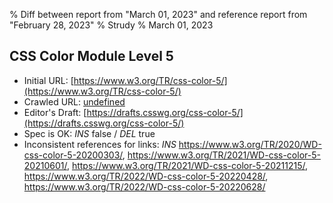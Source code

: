 % Diff between report from "March 01, 2023" and reference report from "February 28, 2023"
% Strudy
% March 01, 2023

## CSS Color Module Level 5

- Initial URL: [https://www.w3.org/TR/css-color-5/](https://www.w3.org/TR/css-color-5/)
- Crawled URL: [undefined](undefined)
- Editor's Draft: [https://drafts.csswg.org/css-color-5/](https://drafts.csswg.org/css-color-5/)
- Spec is OK: *INS* false / *DEL* true
- Inconsistent references for links: *INS* https://www.w3.org/TR/2020/WD-css-color-5-20200303/, https://www.w3.org/TR/2021/WD-css-color-5-20210601/, https://www.w3.org/TR/2021/WD-css-color-5-20211215/, https://www.w3.org/TR/2022/WD-css-color-5-20220428/, https://www.w3.org/TR/2022/WD-css-color-5-20220628/



